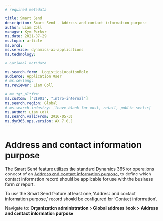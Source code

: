```yaml
---
# required metadata

title: Smart Send
description: Smart Send - Address and contact information purpose
author: Liam Coll
manager: Kym Parker
ms.date: 2021-07-29
ms.topic: article
ms.prod: 
ms.service: dynamics-ax-applications
ms.technology: 

# optional metadata

ms.search.form:  LogisticsLocationRole
audience: Application User
# ms.devlang: 
ms.reviewer: Liam Coll

# ms.tgt_pltfrm: 
ms.custom: ["21901", "intro-internal"]
ms.search.region: Global
# ms.search.industry: [leave blank for most, retail, public sector]
ms.author: Liam Coll
ms.search.validFrom: 2016-05-31
ms.dyn365.ops.version: AX 7.0.1
---
```


# Address and contact information purpose
The Smart Send feature utilizes the standard Dynamics 365 for operations concept of an [Address and contact information purpose](https://docs.microsoft.com/en-us/dynamicsax-2012/appuser-itpro/set-up-address-and-contact-information-purposes), to define which contact information record should be applicable for use with the business form or report. 

To use the Smart Send feature at least one, ‘Address and contact information purpose,’ record should be configured for ‘Contact information’. 

Navigate to: **Organization administration > Global address book > Address and contact information purpose**
